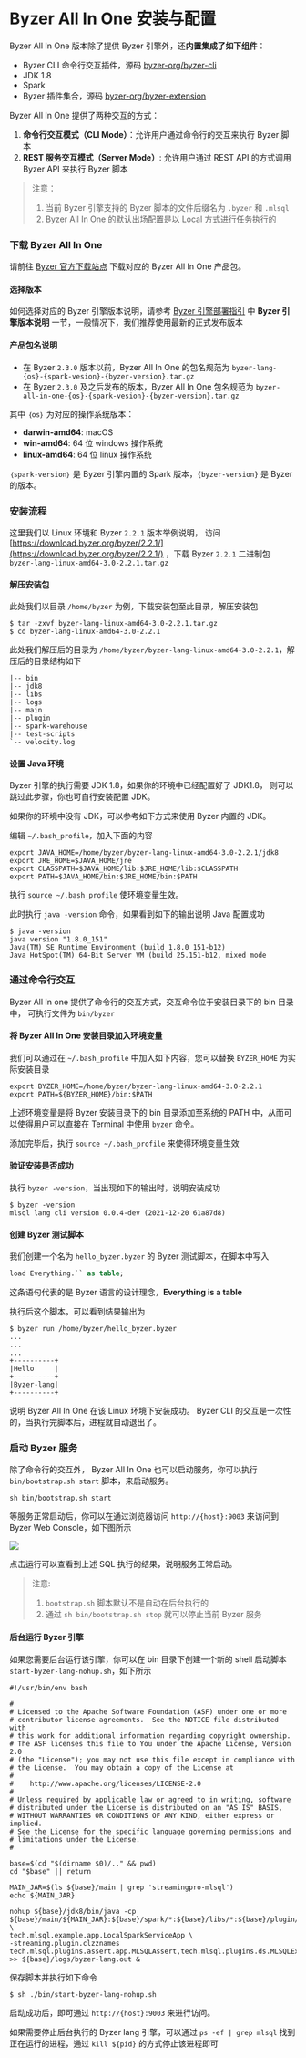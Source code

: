 # Byzer All In One 安装与配置

Byzer All In One 版本除了提供 Byzer 引擎外，还**内置集成了如下组件**：
- Byzer CLI 命令行交互插件，源码 [byzer-org/byzer-cli](https://github.com/byzer-org/byzer-cli)
- JDK 1.8
- Spark 
- Byzer 插件集合，源码 [byzer-org/byzer-extension](https://github.com/byzer-org/byzer-cli) 


Byzer All In One 提供了两种交互的方式：
1. **命令行交互模式（CLI Mode）**：允许用户通过命令行的交互来执行 Byzer 脚本
2. **REST 服务交互模式（Server Mode）**: 允许用户通过 REST API 的方式调用 Byzer API 来执行 Byzer 脚本

> 注意：
> 1. 当前 Byzer 引擎支持的 Byzer 脚本的文件后缀名为 `.byzer` 和 `.mlsql`
> 2. Byzer All In One 的默认出场配置是以 Local 方式进行任务执行的

### 下载 Byzer All In One

请前往 [Byzer 官方下载站点](https://download.byzer.org/byzer/) 下载对应的 Byzer All In One 产品包。

#### 选择版本
如何选择对应的 Byzer 引擎版本说明，请参考 [Byzer 引擎部署指引](/byzer-lang/zh-cn/installation/README.md) 中 **Byzer 引擎版本说明** 一节，一般情况下，我们推荐使用最新的正式发布版本

#### 产品包名说明

- 在 Byzer `2.3.0` 版本以前，Byzer All In One 的包名规范为 `byzer-lang-{os}-{spark-vesion}-{byzer-version}.tar.gz`
- 在 Byzer `2.3.0` 及之后发布的版本，Byzer All In One 包名规范为 `byzer-all-in-one-{os}-{spark-vesion}-{byzer-version}.tar.gz`

其中 `｛os｝` 为对应的操作系统版本：
- **darwin-amd64**: macOS
- **win-amd64**: 64 位 windows 操作系统
- **linux-amd64**: 64 位 linux 操作系统

`｛spark-version｝` 是 Byzer 引擎内置的 Spark 版本，`{byzer-version}` 是 Byzer 的版本。


### 安装流程

这里我们以 Linux 环境和 Byzer `2.2.1` 版本举例说明， 访问 [https://download.byzer.org/byzer/2.2.1/](https://download.byzer.org/byzer/2.2.1/) ，下载 Byzer `2.2.1` 二进制包 `byzer-lang-linux-amd64-3.0-2.2.1.tar.gz` 

#### 解压安装包

此处我们以目录 `/home/byzer` 为例，下载安装包至此目录，解压安装包

```shell
$ tar -zxvf byzer-lang-linux-amd64-3.0-2.2.1.tar.gz 
$ cd byzer-lang-linux-amd64-3.0-2.2.1
```
此处我们解压后的目录为 `/home/byzer/byzer-lang-linux-amd64-3.0-2.2.1`，解压后的目录结构如下

```
|-- bin
|-- jdk8
|-- libs
|-- logs
|-- main
|-- plugin
|-- spark-warehouse
|-- test-scripts
`-- velocity.log
```


#### 设置 Java 环境
Byzer 引擎的执行需要 JDK 1.8，如果你的环境中已经配置好了 JDK1.8， 则可以跳过此步骤，你也可自行安装配置 JDK。

如果你的环境中没有 JDK，可以参考如下方式来使用 Byzer 内置的 JDK。

编辑 `~/.bash_profile`，加入下面的内容

```shell
export JAVA_HOME=/home/byzer/byzer-lang-linux-amd64-3.0-2.2.1/jdk8
export JRE_HOME=$JAVA_HOME/jre
export CLASSPATH=$JAVA_HOME/lib:$JRE_HOME/lib:$CLASSPATH
export PATH=$JAVA_HOME/bin:$JRE_HOME/bin:$PATH
```
执行 `source ~/.bash_profile` 使环境变量生效。

此时执行 `java -version` 命令，如果看到如下的输出说明 Java 配置成功

```shell
$ java -version
java version "1.8.0_151"
Java(TM) SE Runtime Environment (build 1.8.0_151-b12)
Java HotSpot(TM) 64-Bit Server VM (build 25.151-b12, mixed mode
```

### 通过命令行交互

Byzer All In one 提供了命令行的交互方式，交互命令位于安装目录下的 bin 目录中， 可执行文件为 `bin/byzer`

#### 将 Byzer All In One 安装目录加入环境变量

我们可以通过在 `~/.bash_profile` 中加入如下内容，您可以替换 `BYZER_HOME` 为实际安装目录

```shell
export BYZER_HOME=/home/byzer/byzer-lang-linux-amd64-3.0-2.2.1
export PATH=${BYZER_HOME}/bin:$PATH
```

上述环境变量是将 Byzer 安装目录下的 bin 目录添加至系统的 PATH 中，从而可以使得用户可以直接在 Terminal 中使用 `byzer` 命令。

添加完毕后，执行 `source ~/.bash_profile` 来使得环境变量生效

#### 验证安装是否成功

执行 `byzer -version`，当出现如下的输出时，说明安装成功

```shell
$ byzer -version
mlsql lang cli version 0.0.4-dev (2021-12-20 61a87d8)
```

#### 创建 Byzer 测试脚本

我们创建一个名为 `hello_byzer.byzer` 的 Byzer 测试脚本，在脚本中写入

```sql
load Everything.`` as table;
```
这条语句代表的是 Byzer 语言的设计理念，**Everything is a table**

执行后这个脚本，可以看到结果输出为

```shell
$ byzer run /home/byzer/hello_byzer.byzer
...
...
...
+----------+
|Hello     |
+----------+
|Byzer-lang|
+----------+

```
说明 Byzer All In One 在该 Linux 环境下安装成功。 Byzer CLI 的交互是一次性的，当执行完脚本后，进程就自动退出了。

### 启动 Byzer 服务

除了命令行的交互外， Byzer All In One 也可以启动服务，你可以执行 `bin/bootstrap.sh start` 脚本，来启动服务。

```shell
sh bin/bootstrap.sh start
```


等服务正常启动后，你可以在通过浏览器访问 `http://{host}:9003` 来访问到 Byzer Web Console，如下图所示

![](images/console.png)

点击运行可以查看到上述 SQL 执行的结果，说明服务正常启动。

> 注意:
> 1. `bootstrap.sh` 脚本默认不是自动在后台执行的
> 2. 通过 `sh bin/bootstrap.sh stop` 就可以停止当前 Byzer 服务



#### 后台运行 Byzer 引擎

如果您需要后台运行该引擎，你可以在 bin 目录下创建一个新的 shell 启动脚本 `start-byzer-lang-nohup.sh`，如下所示

```shell
#!/usr/bin/env bash

#
# Licensed to the Apache Software Foundation (ASF) under one or more
# contributor license agreements.  See the NOTICE file distributed with
# this work for additional information regarding copyright ownership.
# The ASF licenses this file to You under the Apache License, Version 2.0
# (the "License"); you may not use this file except in compliance with
# the License.  You may obtain a copy of the License at
#
#    http://www.apache.org/licenses/LICENSE-2.0
#
# Unless required by applicable law or agreed to in writing, software
# distributed under the License is distributed on an "AS IS" BASIS,
# WITHOUT WARRANTIES OR CONDITIONS OF ANY KIND, either express or implied.
# See the License for the specific language governing permissions and
# limitations under the License.
#

base=$(cd "$(dirname $0)/.." && pwd)
cd "$base" || return

MAIN_JAR=$(ls ${base}/main | grep 'streamingpro-mlsql')
echo ${MAIN_JAR}

nohup ${base}/jdk8/bin/java -cp ${base}/main/${MAIN_JAR}:${base}/spark/*:${base}/libs/*:${base}/plugin/* \
tech.mlsql.example.app.LocalSparkServiceApp \
-streaming.plugin.clzznames tech.mlsql.plugins.assert.app.MLSQLAssert,tech.mlsql.plugins.ds.MLSQLExcelApp >> ${base}/logs/byzer-lang.out &
```

保存脚本并执行如下命令

```shell
$ sh ./bin/start-byzer-lang-nohup.sh
```

启动成功后，即可通过 `http://{host}:9003` 来进行访问。

如果需要停止后台执行的 Byzer lang 引擎，可以通过 `ps -ef | grep mlsql` 找到正在运行的进程，通过 `kill ${pid}` 的方式停止该进程即可
